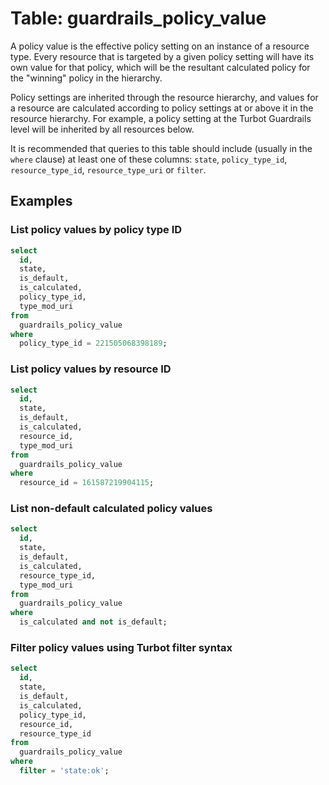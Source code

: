 # Table: guardrails_policy_value

A policy value is the effective policy setting on an instance of a resource type. Every resource that is targeted by a given policy setting will have its own value for that policy, which will be the resultant calculated policy for the "winning" policy in the hierarchy.

Policy settings are inherited through the resource hierarchy, and values for a resource are calculated according to policy settings at or above it in the resource hierarchy. For example, a policy setting at the Turbot Guardrails level will be inherited by all resources below.

It is recommended that queries to this table should include (usually in the `where` clause) at least one
of these columns: `state`, `policy_type_id`, `resource_type_id`, `resource_type_uri` or `filter`.

## Examples

### List policy values by policy type ID

```sql
select
  id,
  state,
  is_default,
  is_calculated,
  policy_type_id,
  type_mod_uri
from
  guardrails_policy_value
where
  policy_type_id = 221505068398189;
```

### List policy values by resource ID

```sql
select
  id,
  state,
  is_default,
  is_calculated,
  resource_id,
  type_mod_uri
from
  guardrails_policy_value
where
  resource_id = 161587219904115;
```

### List non-default calculated policy values

```sql
select
  id,
  state,
  is_default,
  is_calculated,
  resource_type_id,
  type_mod_uri
from
  guardrails_policy_value
where
  is_calculated and not is_default;
```

### Filter policy values using Turbot filter syntax

```sql
select
  id,
  state,
  is_default,
  is_calculated,
  policy_type_id,
  resource_id,
  resource_type_id
from
  guardrails_policy_value
where
  filter = 'state:ok';
```
